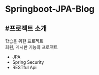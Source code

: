# Springboot-JPA-Blog

## #프로젝트 소개
학습을 위한 프로젝트<br/>
회원, 게시판 기능의 프로젝트

- JPA
- Spring Security
- RESTful Api
